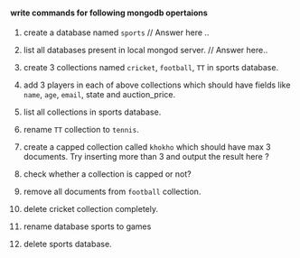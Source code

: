#### write commands for following mongodb opertaions

1. create a database named `sports`
// Answer here ..

2. list all databases present in local mongod server.
// Answer here..

3. create 3 collections named `cricket`, `football`, `TT` in sports database.

4. add 3 players in each of above collections which should have fields like `name`, `age`, `email`, state and auction_price.

5. list all collections in sports database.

6. rename `TT` collection to `tennis`.

7. create a capped collection called `khokho` which should have max 3 documents.
  Try inserting more than 3 and output the result here ?

8. check whether a collection is capped or not?

9. remove all documents from `football` collection.

10. delete cricket collection completely.

11. rename database sports to games

12. delete sports database. 

